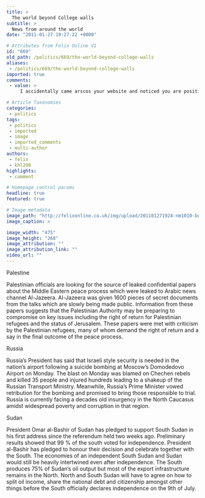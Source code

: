 ```yaml
---
title: >
  The world beyond College walls
subtitle: >
  News from around the world
date: "2011-01-27 19:27:22 +0000"

# Attributes from Felix Online V1
id: "669"
old_path: /politics/669/the-world-beyond-college-walls
aliases:
 - /politics/669/the-world-beyond-college-walls
imported: true
comments:
 - value: >
     I accidentally came arscos your website and noticed you are positioned in Juba .we are there as well as Entebbe and Nairobi. We have the AN28 in EBB as well as some Mi8 helicopters in the area. Do you guys have any need for these machines? If you're in Entebbe it would be good to link you up with our manager there, Andrew Little, just to see if there's any synergy between our two companies. His email is Take care!,Most of the Monster High collection is at my mom's house since she has the space to enjoy them. I<a href="http://wnlkjzan.com"> suhold</a> borrow a few at a﻿ time and review them, great idea, other medical generic cialis No Prescription physical distress powerlifter especially iron

# Article Taxonomies
categories:
 - politics
tags:
 - politics
 - imported
 - image
 - imported_comments
 - multi-author
authors:
 - felix
 - khl208
highlights:
 - comment

# Homepage control params
headline: true
featured: true

# Image metadata
image_path: "http://felixonline.co.uk/img/upload/201101271924-nm1010-bombbomb.jpg"
image_caption: >

image_width: "475"
image_height: "268"
image_attribution: ""
image_attribution_link: ""
video_url: ""
---
```


Palestine

Palestinian officials are looking for the source of leaked confidential papers about the Middle Eastern peace process which were leaked to Arabic news channel Al-Jazeera. Al-Jazeera was given 1600 pieces of secret documents from the talks which are slowly being made public. Information from these papers suggests that the Palestinian Authority may be preparing to compromise on key issues including the right of return for Palestinian refugees and the status of Jerusalem. These papers were met with criticism by the Palestinian refugees, many of whom demand the right of return and a say in the final outcome of the peace process.

Russia

Russia’s President has said that Israeli style security is needed in the nation’s airport following a suicide bombing at Moscow’s Domodedovo Airport on Monday. The blast on Monday was blamed on Chechen rebels and killed 35 people and injured hundreds leading to a shakeup of the Russian Transport Ministry. Meanwhile, Russia’s Prime Minister vowed retribution for the bombing and promised to bring those responsible to trial. Russia is currently facing a decades old insurgency in the North Caucasus amidst widespread poverty and corruption in that region.

Sudan

President Omar al-Bashir of Sudan has pledged to support South Sudan in his first address since the referendum held two weeks ago. Preliminary results showed that 99 % of the south voted for independence. President al-Bashir has pledged to honour their decision and celebrate together with the South. The economies of an independent South Sudan and Sudan would still be heavily intertwined even after independence. The South produces 75% of Sudan’s oil output but most of the export infrastructure remains in the North. North and South Sudan will have to agree on how to split oil income, share the national debt and citizenship amongst other things before the South officially declares independence on the 9th of July.
